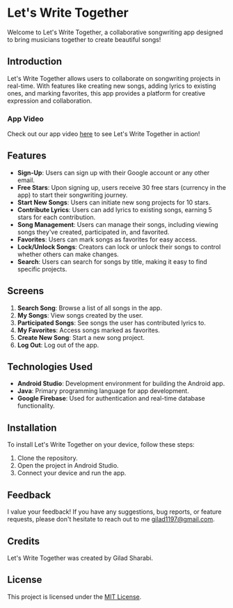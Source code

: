 # Let's Write Together

Welcome to Let's Write Together, a collaborative songwriting app designed to bring musicians together to create beautiful songs!

## Introduction

Let's Write Together allows users to collaborate on songwriting projects in real-time. With features like creating new songs, adding lyrics to existing ones, and marking favorites, this app provides a platform for creative expression and collaboration.

### App Video

Check out our app video [here](https://drive.google.com/file/d/1WHzj0snh1XvilZgK5yL1bejMsrx4s6XN/view?usp=drive_link) to see Let's Write Together in action!

## Features

- **Sign-Up**: Users can sign up with their Google account or any other email.
- **Free Stars**: Upon signing up, users receive 30 free stars (currency in the app) to start their songwriting journey.
- **Start New Songs**: Users can initiate new song projects for 10 stars.
- **Contribute Lyrics**: Users can add lyrics to existing songs, earning 5 stars for each contribution.
- **Song Management**: Users can manage their songs, including viewing songs they've created, participated in, and favorited.
- **Favorites**: Users can mark songs as favorites for easy access.
- **Lock/Unlock Songs**: Creators can lock or unlock their songs to control whether others can make changes.
- **Search**: Users can search for songs by title, making it easy to find specific projects.

## Screens

1. **Search Song**: Browse a list of all songs in the app.
2. **My Songs**: View songs created by the user.
3. **Participated Songs**: See songs the user has contributed lyrics to.
4. **My Favorites**: Access songs marked as favorites.
5. **Create New Song**: Start a new song project.
6. **Log Out**: Log out of the app.

## Technologies Used

- **Android Studio**: Development environment for building the Android app.
- **Java**: Primary programming language for app development.
- **Google Firebase**: Used for authentication and real-time database functionality.

## Installation

To install Let's Write Together on your device, follow these steps:

1. Clone the repository.
2. Open the project in Android Studio.
3. Connect your device and run the app.

## Feedback

I value your feedback! If you have any suggestions, bug reports, or feature requests, please don't hesitate to reach out to me gilad1197@gmail.com.

## Credits

Let's Write Together was created by Gilad Sharabi.

## License

This project is licensed under the [MIT License](https://opensource.org/licenses/MIT).
